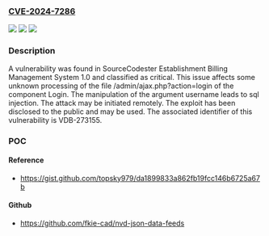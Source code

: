 ### [CVE-2024-7286](https://cve.mitre.org/cgi-bin/cvename.cgi?name=CVE-2024-7286)
![](https://img.shields.io/static/v1?label=Product&message=Establishment%20Billing%20Management%20System&color=blue)
![](https://img.shields.io/static/v1?label=Version&message=%3D%201.0%20&color=brighgreen)
![](https://img.shields.io/static/v1?label=Vulnerability&message=CWE-89%20SQL%20Injection&color=brighgreen)

### Description

A vulnerability was found in SourceCodester Establishment Billing Management System 1.0 and classified as critical. This issue affects some unknown processing of the file /admin/ajax.php?action=login of the component Login. The manipulation of the argument username leads to sql injection. The attack may be initiated remotely. The exploit has been disclosed to the public and may be used. The associated identifier of this vulnerability is VDB-273155.

### POC

#### Reference
- https://gist.github.com/topsky979/da1899833a862fb19fcc146b6725a67b

#### Github
- https://github.com/fkie-cad/nvd-json-data-feeds

